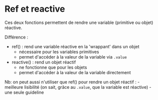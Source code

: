 # Ref et reactive

Ces deux fonctions permettent de rendre une variable (primitive ou objet) réactive.

Différence : 
- ref() : rend une variable réactive en la 'wrappant' dans un objet 
    - nécessaire pour les variables primitives
    - permet d'accéder à la valeur de la variable via `.value`
- reactive() : rend un objet réactif
    - ne fonctionne que pour les objets
    - permet d'accéder à la valeur de la variable directement

Nb: on peut aussi n'utiliser que ref() pour rendre un objet réactif :
    - meilleure lisibilité (on sait, grâce au `.value`, que la variable est réactive)
    - une seule guideline
